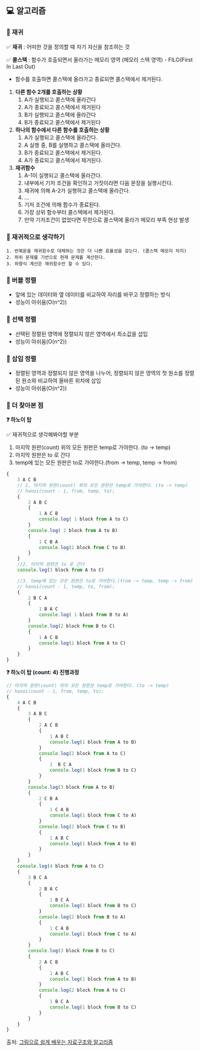 ## 💻 알고리즘

### 📌 재귀

✅ **재귀** : 어떠한 것을 정의할 때 자기 자신을 참조하는 것

✅ **콜스택** : 함수가 호출되면서 올라가는 메모리 영역 (메모리 스택 영역) - FILO(First In Last Out)

-   함수를 호출하면 콜스택에 올라가고 종료되면 콜스택에서 제거된다.

1. **다른 함수 2개를 호출하는 상황**
    1. A가 실행되고 콜스택에 올라간다
    2. A가 종료되고 콜스택에서 제거된다
    3. B가 실행되고 콜스택에 올라간다
    4. B가 종료되고 콜스택에서 제거된다
2. **하나의 함수에서 다른 함수를 호출하는 상황**
    1. A가 실행되고 콜스택에 올라간다.
    2. A 실행 중, B를 실행하고 콜스택에 올라간다.
    3. B가 종료되고 콜스택에서 제거된다.
    4. A가 종료되고 콜스택에서 제거된다.
3. **재귀함수**
    1. A-1이 실행되고 콜스택에 올라간다.
    2. 내부에서 기저 조건을 확인하고 거짓이라면 다음 문장을 실행시킨다.
    3. 재귀에 의해 A-2가 실행하고 콜스택에 올라간다.
    4. ...
    5. 기저 조건에 의해 함수가 종료된다.
    6. 가장 상위 함수부터 콜스택에서 제거된다.
    7. 만약 기저조건이 없었다면 무한으로 콜스택에 올라가 메모리 부족 현상 발생

### 📌 재귀적으로 생각하기

    1. 반복문을 재귀함수로 대체하는 것은 더 나쁜 효율성을 갖는다. (콜스택 메모리 차지)
    2. 하위 문제를 기반으로 현재 문제를 계산한다.
    3. 하향식 계산은 재귀함수만 할 수 있다.

### 📌 버블 정렬

-   앞에 있는 데이터와 옆 데이터를 비교하여 자리를 바꾸고 정렬하는 방식
-   성능이 아쉬움(O(n^2))

### 📌 선택 정렬

-   선택된 정렬된 영역에 정렬되지 않은 영역에서 최소값을 삽입
-   성능이 아쉬움(O(n^2))

### 📌 삽입 정렬

-   정렬된 영역과 정렬되지 않은 영역을 나누어, 정렬되지 않은 영역의 첫 원소를 정렬된 원소와 비교하여 올바른 위치에 삽입
-   성능이 아쉬움(O(n^2))

### 📌 더 찾아본 점

**❓ 하노이 탑**

✅ 재귀적으로 생각해봐야할 부분

1. 마지막 원판(count) 위의 모든 원판은 temp로 가야한다. (to -> temp)
2. 마지막 원판은 to 로 간다
3. temp에 있는 모든 원판은 to로 가야한다.(from -> temp, temp -> from)

```javascript
{
    3 A C B
    // 1. 마지막 원판(count) 위의 모든 원판은 temp로 가야한다. (to -> temp)
    // hanoi(count - 1, from, temp, to);
    {
        2 A B C
        {
            1 A C B
            console.log( 1 block from A to C)
        }
        console.log( 2 block from A to B)
        {
            1 C B A
            console.log(1 block from C to B)
        }
    }
    //2. 마지막 원판은 to 로 간다
    console.log(3 block from A to C)

    //3. temp에 있는 모든 원판은 to로 가야한다.(from -> temp, temp -> from)
    // hanoi(count - 1, temp, to, from);
    {
        2 B C A
        {
            1 B A C
            console.log( 1 block from B to A)
        }
        console.log(2 block from B to C)
        {
            1 A C B
            console.log(1 block from A to C)
        }
    }
}
```

**❓ 하노이 탑 (count: 4) 진행과정**

```javascript
// 마지막 원판(count) 위의 모든 원판은 temp로 가야한다. (to -> temp)
// hanoi(count - 1, from, temp, to);
{
    4 A C B
    {
        3 A B C
        {
            2 A C B
            {
                1 A B C
                console.log(1 block from A to B)
            }
            console.log(2 block from A to C)
            {
                1  B C A
                console.log(1 block from B to C)
            }
        }
        console.log(3 block from A to B)
        {
            2 C B A
            {
                1 C A B
                console.log(1 block from C to A)
            }
            console.log(2 block from C to B)
            {
                1 A B C
                console.log(1 block from A to B)
            }
        }
    }
    console.log(4 block from A to C)
    {
        3 B C A
        {
            2 B A C
            {
                1 B C A
                console.log(1 block from B to C)
            }
            console.log(2 block from B to A)
            {
                1 C A B
                console.log(1 block from C to A)
            }
        }
        console.log(3 block from B to C)
        {
            2 A C B
            {
                1 A B C
                console.log(1 block from A to B)
            }
            console.log(2 block from A to C)
            {
                1 B C A
                console.log(1 block from B to C)
            }
        }
    }
}
```

출처: [그림으로 쉽게 배우는 자료구조와 알고리즘](https://www.inflearn.com/course/%EC%9E%90%EB%A3%8C%EA%B5%AC%EC%A1%B0-%EC%95%8C%EA%B3%A0%EB%A6%AC%EC%A6%98-%EA%B8%B0%EB%B3%B8/dashboard)
